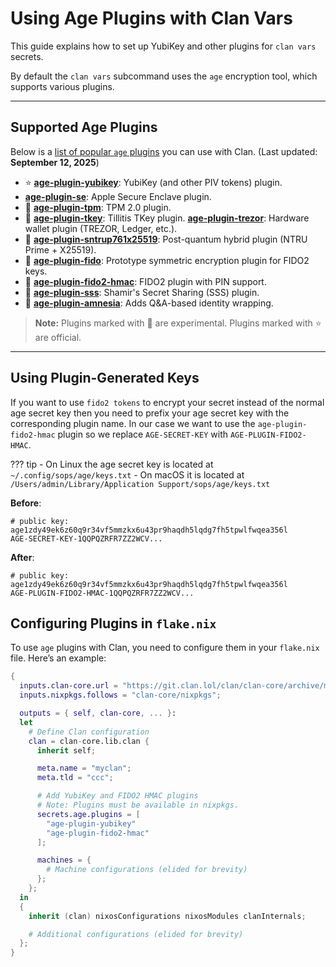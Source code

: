 # Using Age Plugins with Clan Vars

This guide explains how to set up YubiKey and other plugins for `clan vars` secrets.

By default the `clan vars` subcommand uses the `age` encryption tool, which supports various plugins.

---

## Supported Age Plugins

Below is a [list of popular `age` plugins](https://github.com/FiloSottile/awesome-age?tab=readme-ov-file#plugins) you can use with Clan. (Last updated: **September 12, 2025**)

- ⭐️ [**age-plugin-yubikey**](https://github.com/str4d/age-plugin-yubikey): YubiKey (and other PIV tokens) plugin.
-  [**age-plugin-se**](https://github.com/remko/age-plugin-se): Apple Secure Enclave plugin.
- 🧪 [**age-plugin-tpm**](https://github.com/Foxboron/age-plugin-tpm): TPM 2.0 plugin.
- 🧪 [**age-plugin-tkey**](https://github.com/quite/age-plugin-tkey): Tillitis TKey plugin.
   [**age-plugin-trezor**](https://github.com/romanz/trezor-agent/blob/master/doc/README-age.md): Hardware wallet plugin (TREZOR, Ledger, etc.).
- 🧪 [**age-plugin-sntrup761x25519**](https://github.com/keisentraut/age-plugin-sntrup761x25519): Post-quantum hybrid plugin (NTRU Prime + X25519).
- 🧪 [**age-plugin-fido**](https://github.com/riastradh/age-plugin-fido): Prototype symmetric encryption plugin for FIDO2 keys.
- 🧪 [**age-plugin-fido2-hmac**](https://github.com/olastor/age-plugin-fido2-hmac): FIDO2 plugin with PIN support.
- 🧪 [**age-plugin-sss**](https://github.com/olastor/age-plugin-sss): Shamir's Secret Sharing (SSS) plugin.
- 🧪 [**age-plugin-amnesia**](https://github.com/cedws/amnesia/blob/master/README.md#age-plugin-experimental): Adds Q&A-based identity wrapping.

> **Note:** Plugins marked with 🧪 are experimental. Plugins marked with ⭐️ are official.

---

## Using Plugin-Generated Keys

If you want to use `fido2 tokens` to encrypt your secret instead of the normal age secret key then you need to prefix your age secret key with the corresponding plugin name. In our case we want to use the `age-plugin-fido2-hmac` plugin so we replace `AGE-SECRET-KEY` with `AGE-PLUGIN-FIDO2-HMAC`.

??? tip
    - On Linux the age secret key is located at `~/.config/sops/age/keys.txt`
    - On macOS it is located at `/Users/admin/Library/Application Support/sops/age/keys.txt`

**Before**:
  ```hl_lines="2"
  # public key: age1zdy49ek6z60q9r34vf5mmzkx6u43pr9haqdh5lqdg7fh5tpwlfwqea356l
  AGE-SECRET-KEY-1QQPQZRFR7ZZ2WCV...
  ```

  **After**:
```hl_lines="2"
# public key: age1zdy49ek6z60q9r34vf5mmzkx6u43pr9haqdh5lqdg7fh5tpwlfwqea356l
AGE-PLUGIN-FIDO2-HMAC-1QQPQZRFR7ZZ2WCV...
```



## Configuring Plugins in `flake.nix`

To use `age` plugins with Clan, you need to configure them in your `flake.nix` file. Here’s an example:

```nix title="flake.nix"
{
  inputs.clan-core.url = "https://git.clan.lol/clan/clan-core/archive/main.tar.gz";
  inputs.nixpkgs.follows = "clan-core/nixpkgs";

  outputs = { self, clan-core, ... }:
  let
    # Define Clan configuration
    clan = clan-core.lib.clan {
      inherit self;

      meta.name = "myclan";
      meta.tld = "ccc";

      # Add YubiKey and FIDO2 HMAC plugins
      # Note: Plugins must be available in nixpkgs.
      secrets.age.plugins = [
        "age-plugin-yubikey"
        "age-plugin-fido2-hmac"
      ];

      machines = {
        # Machine configurations (elided for brevity)
      };
    };
  in
  {
    inherit (clan) nixosConfigurations nixosModules clanInternals;

    # Additional configurations (elided for brevity)
  };
}
```

